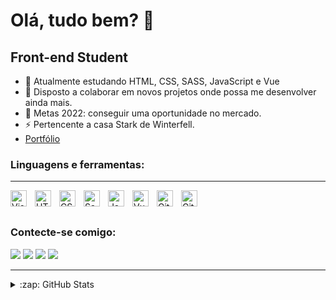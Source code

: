 # Olá, tudo bem? 👋

## Front-end Student

- 🌱 Atualmente estudando HTML, CSS, SASS, JavaScript e Vue
- 👯 Disposto a colaborar em novos projetos onde possa me desenvolver ainda mais.
- 🥅 Metas 2022: conseguir uma oportunidade no mercado.
- ⚡ Pertencente a casa Stark de Winterfell.
- [Portfólio](http://rogerdev.com.br/)

### Linguagens e ferramentas:

---

<img align="left" alt="Visual Studio Code" width="26px" src="https://cdn.jsdelivr.net/gh/devicons/devicon/icons/vscode/vscode-original.svg" style="padding-right:10px;" />

<img align="left" alt="HTML5" width="26px" src="https://cdn.jsdelivr.net/gh/devicons/devicon/icons/html5/html5-original.svg" style="padding-right:10px;" />

<img align="left" alt="CSS3" width="26px" src="https://cdn.jsdelivr.net/gh/devicons/devicon/icons/css3/css3-original.svg" style="padding-right:10px;" />

<img align="left" alt="Sass" width="26px" src="https://cdn.jsdelivr.net/gh/devicons/devicon/icons/sass/sass-original.svg" style="padding-right:10px;" />

<img align="left" alt="JavaScript" width="26px" src="https://cdn.jsdelivr.net/gh/devicons/devicon/icons/javascript/javascript-original.svg" style="padding-right:10px;" />

<img align="left" alt="Vue" width="26px" src="https://cdn.jsdelivr.net/gh/devicons/devicon/icons/vuejs/vuejs-original.svg" style="padding-right:10px;" />

<img align="left" alt="Git" width="26px" src="https://cdn.jsdelivr.net/gh/devicons/devicon/icons/git/git-original.svg" style="padding-right:10px;" />

<img align="left" alt="GitHub" width="26px" src="https://user-images.githubusercontent.com/3369400/139447912-e0f43f33-6d9f-45f8-be46-2df5bbc91289.png" style="padding-right:10px;" />

<br/>
<br/>

### Contecte-se comigo:

<div>
  <a href="https://www.linkedin.com/in/roger-santos-77a84810b/" target="_blank"><img src="https://img.shields.io/badge/-LinkedIn-%230077B5?style=for-the-badge&logo=linkedin&logoColor=white" target="_blank"></a>
  <a href="" target="_blank"><img src="https://img.shields.io/badge/Discord-7289DA?style=for-the-badge&logo=discord&logoColor=white" target="_blank"></a>
  <a href="" target="_blank"><img src="https://img.shields.io/badge/Gmail-D14836?style=for-the-badge&logo=gmail&logoColor=white" target="_blank"></a>
  <a href="https://instagram.com/rogersanttoss" target="_blank"><img src="https://img.shields.io/badge/-Instagram-%23E4405F?style=for-the-badge&logo=instagram&logoColor=white" target="_blank"></a>
</div>

---

<details>
  <summary>:zap: GitHub Stats</summary>

  <img align="left" alt="Roger Santos GitHub Stats" src="https://github-readme-stats.vercel.app/api?username=santos2408&show_icons=true&hide_border=false&title_color=ff652f&icon_color=FFE400&bg_color=09131B&text_color=ffffff&border_color=0c1a25" />

</details>

<!--   <div style="display: inline-block">
    <img align="right" alt="Roger-code" width="300em" src="https://i.imgur.com/MvMxQ1a.gif">
  </div> -->

<!-- ## Olá, tudo bem?

Meu nome é Roger Santos, sou front-end developer junior, moro no Rio de Janeiro, Brasil e sou formado em Análise e Desenvolvimento de Sistemas na faculdade Estácio de Sá e também Técnico em Informática pelo SENAC/RJ.

Atualmente estudo as tecnologias HTML, CSS, Javascript, SASS, Git e Github através de cursos online com o objetivo de criar aplicações web bem desenvolvidas.
Estou em busca do meu primeiro emprego na área de tecnologia e através da minha página você poderá acompanhar minha evolução.

### Informações

- Nome: Roger Santos
- Age: 25
- Localização: Rio de Janeiro, RJ - Brasil
- Stack: Javascript, Sass, Git, HTML, CSS e BEM

<div style="display: inline_block"><br>
  <img align="center" alt="Roger-Js" height="30" width="40" src="https://raw.githubusercontent.com/devicons/devicon/master/icons/javascript/javascript-plain.svg">
  <img align="center" alt="Roger-HTML" height="30" width="40" src="https://raw.githubusercontent.com/devicons/devicon/master/icons/html5/html5-original.svg">
  <img align="center" alt="Roger-CSS" height="30" width="40" src="https://raw.githubusercontent.com/devicons/devicon/master/icons/css3/css3-original.svg">
</div>

  ###

<div>
  <a href="https://instagram.com/rogersanttoss" target="_blank"><img src="https://img.shields.io/badge/-Instagram-%23E4405F?style=for-the-badge&logo=instagram&logoColor=white" target="_blank"></a>
  <a href="" target="_blank"><img src="https://img.shields.io/badge/Discord-7289DA?style=for-the-badge&logo=discord&logoColor=white" target="_blank"></a>
  <a href="https://www.linkedin.com/in/roger-santos-77a84810b/" target="_blank"><img src="https://img.shields.io/badge/-LinkedIn-%230077B5?style=for-the-badge&logo=linkedin&logoColor=white" target="_blank"></a>
</div>

<br>

![Anurag's GitHub stats](https://github-readme-stats.vercel.app/api?username=santos2408&hide=contribs,prs&show_icons=true&theme=tokyonight) -->
